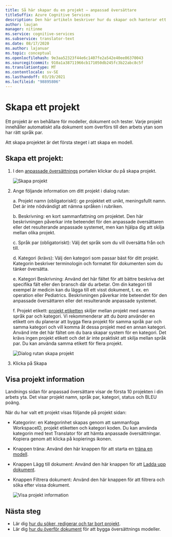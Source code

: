 ```yaml
---
title: Så här skapar du en projekt – anpassad översättare
titleSuffix: Azure Cognitive Services
description: Den här artikeln beskriver hur du skapar och hanterar ett projekt i den anpassade Azure Cognitive Services-konverteraren.
author: laujan
manager: nitinme
ms.service: cognitive-services
ms.subservice: translator-text
ms.date: 08/17/2020
ms.author: lajanuar
ms.topic: conceptual
ms.openlocfilehash: 9e3aa52323f44e6c1407fe2a542e40ee06370043
ms.sourcegitcommit: 910a1a38711966cb171050db245fc3b22abc8c5f
ms.translationtype: MT
ms.contentlocale: sv-SE
ms.lasthandoff: 03/19/2021
ms.locfileid: "98895806"
---
```

# <a name="create-a-project"></a>Skapa ett projekt

Ett projekt är en behållare för modeller, dokument och tester. Varje projekt innehåller automatiskt alla dokument som överförs till den arbets ytan som har rätt språk par.

Att skapa projektet är det första steget i att skapa en modell.

## <a name="create-a-project"></a>Skapa ett projekt:

1.  I den [anpassade översättnings](https://portal.customtranslator.azure.ai) portalen klickar du på skapa projekt.

    ![Skapa projekt](media/how-to/how-to-create-project.png)

2.  Ange följande information om ditt projekt i dialog rutan:

    a.  Projekt namn (obligatoriskt): ge projektet ett unikt, meningsfullt namn. Det är inte nödvändigt att nämna språken i rubriken.

    b.  Beskrivning: en kort sammanfattning om projektet. Den här beskrivningen påverkar inte beteendet för den anpassade översättaren eller det resulterande anpassade systemet, men kan hjälpa dig att skilja mellan olika projekt.

    c.  Språk par (obligatoriskt): Välj det språk som du vill översätta från och till.

    d.  Kategori (krävs): Välj den kategori som passar bäst för ditt projekt. Kategorin beskriver terminologin och formatet för dokumenten som du tänker översätta.

    e.  Kategori Beskrivning: Använd det här fältet för att bättre beskriva det specifika fält eller den bransch där du arbetar. Om din kategori till exempel är medicin kan du lägga till ett visst dokument, t. ex. en operation eller Pediatrics. Beskrivningen påverkar inte beteendet för den anpassade översättaren eller det resulterande anpassade systemet.

    f.  Projekt etikett: [projekt etiketten](workspace-and-project.md#project-labels) skiljer mellan projekt med samma språk par och kategori. Vi rekommenderar att du *bara* använder en etikett om du planerar att bygga flera projekt för samma språk par och samma kategori och vill komma åt dessa projekt med en annan kategori. Använd inte det här fältet om du bara skapar system för en kategori. Det krävs ingen projekt etikett och det är inte praktiskt att skilja mellan språk par. Du kan använda samma etikett för flera projekt.

    ![Dialog rutan skapa projekt](media/how-to/how-to-create-project-dialog.png)

3.  Klicka på Skapa

## <a name="view-project-details"></a>Visa projekt information

Landnings sidan för anpassad översättare visar de första 10 projekten i din arbets yta. Det visar projekt namn, språk par, kategori, status och BLEU poäng.

När du har valt ett projekt visas följande på projekt sidan:

- Kategorinr: en Kategorinhet skapas genom att sammanfoga WorkspaceID, projekt etiketten och kategori koden. Du kan använda kategorin med text Translator för att hämta anpassade översättningar. Kopiera genom att klicka på kopierings ikonen.

- Knappen träna: Använd den här knappen för att starta en [träna en modell](how-to-train-model.md).

- Knappen Lägg till dokument: Använd den här knappen för att [Ladda upp dokument](how-to-upload-document.md).

- Knappen Filtrera dokument: Använd den här knappen för att filtrera och söka efter vissa dokument.

    ![Visa projekt information](media/how-to/how-to-view-project.png)

## <a name="next-steps"></a>Nästa steg

- Lär dig [hur du söker, redigerar och tar bort projekt](how-to-search-edit-delete-projects.md).
- Lär dig [hur du överför dokument](how-to-upload-document.md) för att bygga översättnings modeller.
